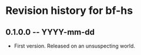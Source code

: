 # Revision history for bf-hs

## 0.1.0.0 -- YYYY-mm-dd

* First version. Released on an unsuspecting world.
